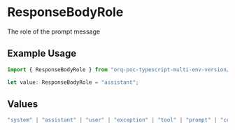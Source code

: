 # ResponseBodyRole

The role of the prompt message

## Example Usage

```typescript
import { ResponseBodyRole } from "orq-poc-typescript-multi-env-version/models/operations";

let value: ResponseBodyRole = "assistant";
```

## Values

```typescript
"system" | "assistant" | "user" | "exception" | "tool" | "prompt" | "correction" | "expected_output"
```
